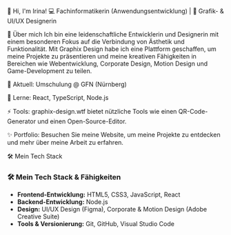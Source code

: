 👋 Hi, I'm Irina!
💻 Fachinformatikerin (Anwendungsentwicklung) | 🎨 Grafik- & UI/UX Designerin

🚀 Über mich
Ich bin eine leidenschaftliche Entwicklerin und Designerin mit einem besonderen Fokus auf die Verbindung von Ästhetik und Funktionalität. Mit Graphix Design habe ich eine Plattform geschaffen, um meine Projekte zu präsentieren und meine kreativen Fähigkeiten in Bereichen wie Webentwicklung, Corporate Design, Motion Design und Game-Development zu teilen.

🏢 Aktuell: Umschulung @ GFN (Nürnberg)

🌱 Lerne: React, TypeScript, Node.js

⚡ Tools: graphix-design.wtf bietet nützliche Tools wie einen QR-Code-Generator und einen Open-Source-Editor.

✨ Portfolio: Besuchen Sie meine Website, um meine Projekte zu entdecken und mehr über meine Arbeit zu erfahren.

🛠️ Mein Tech Stack

### 🛠️ Mein Tech Stack & Fähigkeiten

- **Frontend-Entwicklung:** HTML5, CSS3, JavaScript, React
- **Backend-Entwicklung:** Node.js
- **Design:** UI/UX Design (Figma), Corporate & Motion Design (Adobe Creative Suite)
- **Tools & Versionierung:** Git, GitHub, Visual Studio Code
